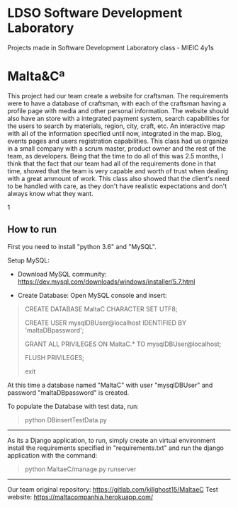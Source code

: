 # LDSO Software Development Laboratory
Projects made in Software Development Laboratory class - MIEIC 4y1s 

# Malta&Cª
This project had our team create a website for craftsman. The requirements were to have a database of craftsman, with each of the craftsman having a profile page with media and other personal information. The website should also have an store with a integrated payment system, search capabilities for the users to search by materials, region, city, craft, etc. An interactive map with all of the information specified until now, integrated in the map. Blog, events pages and users registration capabilities.
This class had us organize in a small company with a scrum master, product owner and the rest of the team, as developers. Being that the time to do all of this was 2.5 months, I think that the fact that our team had all of the requirements done in that time, showed that the team is very capable and worth of trust when dealing with a great ammount of work. This class also showed that the client's need to be handled with care, as they don't have realistic expectations and don't always know what they want.

1[](Images/maltaecompanhia_home.png)

## How to run
First you need to install "python 3.6" and "MySQL".


Setup MySQL:

 - Download MySQL community:
https://dev.mysql.com/downloads/windows/installer/5.7.html

 - Create Database:
Open MySQL console and insert:
>
> CREATE DATABASE MaltaC CHARACTER SET UTF8;
>
> CREATE USER mysqlDBUser@localhost IDENTIFIED BY 'maltaDBpassword';
>
> GRANT ALL PRIVILEGES ON MaltaC.* TO mysqlDBUser@localhost;
>
> FLUSH PRIVILEGES;
>
> exit

At this time a database named "MaltaC" with user "mysqlDBUser" and password "maltaDBpassword" is created.


To populate the Database with test data, run:
> python DBinsertTestData.py

<hr>

As its a Django application, to run, simply create an virtual environment install the requirements specified in "requirements.txt" and run the django application with the command:
> python MaltaeC/manage.py runserver

<hr>

Our team original repository: https://gitlab.com/killghost15/MaltaeC
Test website: https://maltacompanhia.herokuapp.com/
